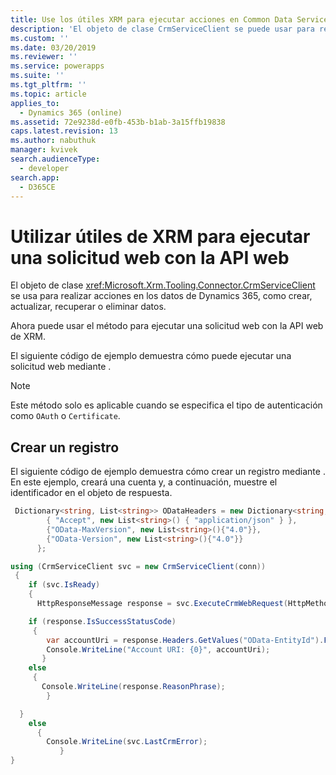 ```yaml
---
title: Use los útiles XRM para ejecutar acciones en Common Data Service| MicrosoftDocs
description: 'El objeto de clase CrmServiceClient se puede usar para realizar, crear, recuperar, actualizar y eliminar operaciones de datos de Dynamics 365'
ms.custom: ''
ms.date: 03/20/2019
ms.reviewer: ''
ms.service: powerapps
ms.suite: ''
ms.tgt_pltfrm: ''
ms.topic: article
applies_to:
  - Dynamics 365 (online)
ms.assetid: 72e9238d-e0fb-453b-b1ab-3a15ffb19838
caps.latest.revision: 13
ms.author: nabuthuk
manager: kvivek
search.audienceType:
  - developer
search.app:
  - D365CE
---
```

# <a name="use-xrm-tooling-to-execute-a-web-request-against-web-api"></a>Utilizar útiles de XRM para ejecutar una solicitud web con la API web

El objeto de clase <xref:Microsoft.Xrm.Tooling.Connector.CrmServiceClient> se usa para realizar acciones en los datos de Dynamics 365, como crear, actualizar, recuperar o eliminar datos.

Ahora puede usar el <!--<xref:Microsoft.Xrm.Tooling.Connector.CrmServiceClient>.<xref:Microsoft.Xrm.Tooling.Connector.CrmServiceClient.ExecuteCrmWebRequest>--> método para ejecutar una solicitud web con la API web de XRM.

El siguiente código de ejemplo demuestra cómo puede ejecutar una solicitud web mediante <!--<xref:Microsoft.Xrm.Tooling.Connector.CrmServiceClient.ExecuteCrmWebRequest>--> . 

>[!NOTE]
> Este método solo es aplicable cuando se especifica el tipo de autenticación como `OAuth` o `Certificate`.

## <a name="create-a-record"></a>Crear un registro

El siguiente código de ejemplo demuestra cómo crear un registro mediante <!--<xref:Microsoft.Xrm.Tooling.Connector.CrmServiceClient>.<xref:Microsoft.Xrm.Tooling.Connector.CrmServiceClient.ExecuteCrmWebRequest>--> . En este ejemplo, creará una cuenta y, a continuación, muestre el identificador en el objeto de respuesta.  

```csharp
 Dictionary<string, List<string>> ODataHeaders = new Dictionary<string, List<string>>() {
        { "Accept", new List<string>() { "application/json" } },
        {"OData-MaxVersion", new List<string>(){"4.0"}},
        {"OData-Version", new List<string>(){"4.0"}}
      };

using (CrmServiceClient svc = new CrmServiceClient(conn))
 {
    if (svc.IsReady)
    {
      HttpResponseMessage response = svc.ExecuteCrmWebRequest(HttpMethod.Get, "accounts?$select=name", "{ \"name\":\"Test Account\"}", ODataHeaders, "application/json");

    if (response.IsSuccessStatusCode)
     {
        var accountUri = response.Headers.GetValues("OData-EntityId").FirstOrDefault();
        Console.WriteLine("Account URI: {0}", accountUri);
       }
    else
     {
       Console.WriteLine(response.ReasonPhrase);
        }

  }
    else
      {
        Console.WriteLine(svc.LastCrmError);
           }
}
```